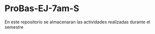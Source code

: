 # ProBas-EJ-7am-S
En este repositorio se almacenaran las actividades realizadas durante el semestre
